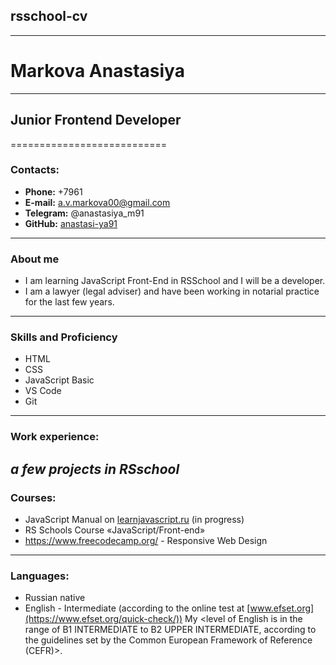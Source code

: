 ## rsschool-cv
------------
# Markova Anastasiya
-------------------
## Junior Frontend Developer
===========================

### Contacts:
- **Phone:** +7961
- **E-mail:** a.v.markova00@gmail.com
- **Telegram:** @anastasiya_m91
- **GitHub:** [anastasi-ya91](https://github.com/anastasi-ya91)
---------------------------------
### About me
- I am learning JavaScript Front-End in RSSchool and I will be a developer.
- I am a lawyer (legal adviser) and have been working in notarial practice for the last few years.
---------------------------------
### Skills and Proficiency
- HTML
- CSS
- JavaScript Basic
- VS Code
- Git
------------
### Work experience:
_a few projects in RSschool_
---------------
### Courses:
- JavaScript Manual on [learnjavascript.ru](https://learn.javascript.ru/) (in progress)
- RS Schools Course «JavaScript/Front-end»
- https://www.freecodecamp.org/ - Responsive Web Design
--------------------
### Languages:
- Russian native
- English - Intermediate (according to the online test at [www.efset.org](https://www.efset.org/quick-check/))
My <level of English is in the range of B1 INTERMEDIATE to B2 UPPER INTERMEDIATE, according to the guidelines set by the Common European Framework of Reference (CEFR)>.
